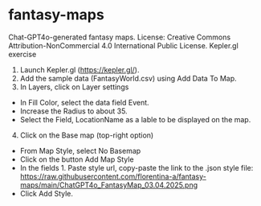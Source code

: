 # fantasy-maps
Chat-GPT4o-generated fantasy maps.
License: Creative Commons Attribution-NonCommercial 4.0 International Public License.
Kepler.gl exercise
1. Launch Kepler.gl (https://kepler.gl/).
2. Add the sample data (FantasyWorld.csv) using Add Data To Map.
3. In Layers, click on Layer settings
  - In Fill Color, select the data field Event.
  - Increase the Radius to about 35.
  - Select the Field, LocationName as a lable to be displayed on the map.
4. Click on the Base map (top-right option)
  - From Map Style, select No Basemap
  - Click on the button Add Map Style
  - In the fields 1. Paste style url, copy-paste the link to the .json style file:
    https://raw.githubusercontent.com/florentina-a/fantasy-maps/main/ChatGPT4o_FantasyMap_03.04.2025.png
  - Click Add Style.
